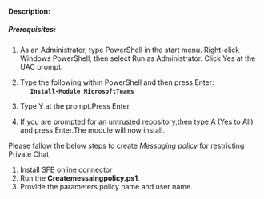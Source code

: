#### Description:
##### Prerequisites:
1. As an Administrator, type PowerShell in the start menu. Right-click Windows PowerShell, then select Run as Administrator.
Click Yes at the UAC prompt.

2. Type the following within PowerShell and then press Enter:\
&nbsp;&nbsp;&nbsp;&nbsp;&nbsp;**`Install-Module MicrosoftTeams`**
  
3. Type Y at the prompt.Press Enter.
 
4. If you are prompted for an untrusted repository,then type A (Yes to All) and press Enter.The module will now install. 

Please fallow the below steps to create _Messaging policy_ for restricting Private Chat
1)	Install [SFB online connector](https://www.microsoft.com/en-us/download/details.aspx?id=39366)
2)	Run the **Createmessaingpolicy.ps1**.
3) Provide the parameters policy name and user name.






